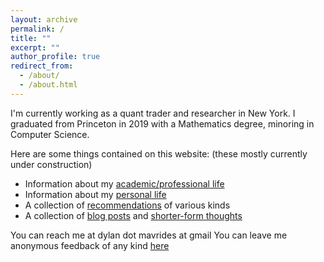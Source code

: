 ```yaml
---
layout: archive
permalink: /
title: ""
excerpt: ""
author_profile: true
redirect_from: 
  - /about/
  - /about.html
---
```

I'm currently working as a quant trader and researcher in New York. I graduated from Princeton in 2019 with a Mathematics degree, minoring in Computer Science. 

Here are some things contained on this website:
(these mostly currently under construction)
* Information about my <a href="https://dmavrides.github.io/portfolio/">academic/professional life</a>
* Information about my <a href="https://dmavrides.github.io/personal/">personal life</a>
* A collection of <a href="https://dmavrides.github.io/recs/">recommendations</a> of various kinds
* A collection of <a href="https://dmavrides.github.io/year-archive/">blog posts</a> and <a href="https://dmavrides.github.io/thoughts/">shorter-form thoughts</a>

You can reach me at dylan dot mavrides at gmail
You can leave me anonymous feedback of any kind <a href="https://www.admonymous.co/dmavrides">here</a>
